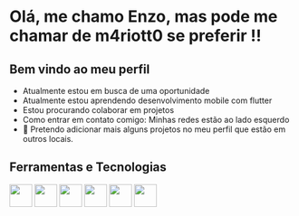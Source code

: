 # Olá, me chamo Enzo, mas pode me chamar de m4riott0 se preferir !!
## Bem vindo ao meu perfil  


-  Atualmente estou em busca de uma oportunidade 
-  Atualmente estou aprendendo desenvolvimento mobile com flutter
-  Estou procurando colaborar em projetos
-  Como entrar em contato comigo: Minhas redes estão ao lado esquerdo
- :monocle_face: Pretendo adicionar mais alguns projetos no meu perfil que estão em outros locais.

## Ferramentas e Tecnologias

<img src="https://cdn.jsdelivr.net/gh/devicons/devicon/icons/html5/html5-original.svg" width="40" height="40" /> <img src="https://cdn.jsdelivr.net/gh/devicons/devicon/icons/css3/css3-plain.svg" width="40" height="40" /> <img src="https://cdn.jsdelivr.net/gh/devicons/devicon/icons/typescript/typescript-original.svg" width="40" height="40" />
 <img src="https://cdn.jsdelivr.net/gh/devicons/devicon/icons/csharp/csharp-original.svg" width="40" height="40" /> <img src="https://cdn.jsdelivr.net/gh/devicons/devicon/icons/microsoftsqlserver/microsoftsqlserver-plain-wordmark.svg" width="40" height="40" /> <img src="https://cdn.jsdelivr.net/gh/devicons/devicon/icons/angularjs/angularjs-original.svg" width="40" height="40"/>


<div> </div>
<div>
<a href="https://github.com/m4riott0%22%3E
  <img src="./screen-0.webp" width="150" height="150" margin-left="500" />
</div>
